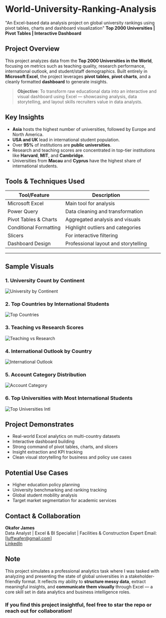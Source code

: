# World-University-Ranking-Analysis
"An Excel-based data analysis project on global university rankings using pivot tables, charts and dashboard visualization"
**Top 2000 Universities | Pivot Tables | Interactive Dashboard**

## Project Overview

This project analyzes data from the **Top 2000 Universities in the World**, focusing on metrics such as teaching quality, research performance, international outlook, and student/staff demographics. Built entirely in **Microsoft Excel**, the project leverages **pivot tables**, **pivot charts**, and a cleanly formatted **dashboard** to generate insights.

>  **Objective**: To transform raw educational data into an interactive and visual dashboard using Excel — showcasing analysis, data storytelling, and layout skills recruiters value in data analysts.


##  Key Insights

-  **Asia** hosts the highest number of universities, followed by Europe and North America.
-  **USA and UK** lead in international student population.
-  Over **95%** of institutions are **public universities**.
-  Research and teaching scores are concentrated in top-tier institutions like **Harvard**, **MIT**, and **Cambridge**.
-  Universities from **Macau** and **Cyprus** have the highest share of international students.


##  Tools & Techniques Used

| Tool/Feature           | Description |
|------------------------|-------------|
| Microsoft Excel        | Main tool for analysis |
| Power Query            | Data cleaning and transformation |
| Pivot Tables & Charts  | Aggregated analysis and visuals |
| Conditional Formatting | Highlight outliers and categories |
| Slicers                | For interactive filtering |
| Dashboard Design       | Professional layout and storytelling |

---

##  Sample Visuals

###  1. University Count by Continent
![University by Continent](images/01_universities_by_continent.png)

###  2. Top Countries by International Students
![Top Countries](images/02_top_countries_international_students.png)

###  3. Teaching vs Research Scores
![Teaching vs Research](images/03_teaching_vs_research_scores.png)

###  4. International Outlook by Country
![International Outlook](images/04_international_outlook_by_country.png)

###  5. Account Category Distribution
![Account Category](images/05_account_category_distribution.png)

###  6. Top Universities with Most International Students
![Top Universities Intl](images/06_top_universities_international_students.png)

## Project Demonstrates

-  Real-world Excel analytics on multi-country datasets  
-  Interactive dashboard building  
-  Strong command of pivot tables, charts, and slicers  
-  Insight extraction and KPI tracking  
-  Clean visual storytelling for business and policy use cases


## Potential Use Cases

-  Higher education policy planning  
-  University benchmarking and ranking tracking  
-  Global student mobility analysis  
-  Target market segmentation for academic services  


##  Contact & Collaboration

**Okafor James**  
Data Analyst | Excel & BI Specialist | Facilities & Construction Expert 
Email: [luffwafer@gmail.com]  
[LinkedIn](https://www.linkedin.com/in/james-okafor-229b64266)  

## Note

This project simulates a professional analytics task where I was tasked with analyzing and presenting the state of global universities in a stakeholder-friendly format. It reflects my ability to **structure messy data**, extract meaningful insights, and **communicate them visually** through Excel — a core skill set in data analytics and business intelligence roles.


### If you find this project insightful, feel free to star the repo or reach out for collaboration!
